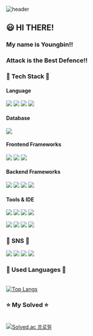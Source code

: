 ![header](https://capsule-render.vercel.app/api?type=waving&color=0:833ab4,100:fd1d1d&height=200&text=Welcome!!&desc=bin778's%20GitHub&fontColor=ffffff&fontSize=60&fontAlignY=30&descAlign=60&descAlignY=45)

## 😃 HI THERE! 

### My name is Youngbin!! 

### Attack is the Best Defence!!

### 🔨 Tech Stack 🔨
#### Language
<p>
  <img src="https://img.shields.io/badge/javascript-F7DF1E?style=for-the-badge&logo=javascript&logoColor=black">
  <img src="https://img.shields.io/badge/typescript-3178C6?style=for-the-badge&logo=typescript&logoColor=white"/>
  <img src="https://img.shields.io/badge/python-3776AB?style=for-the-badge&logo=python&logoColor=white">
  <img src="https://img.shields.io/badge/Java-ED8B00?style=for-the-badge&logo=openjdk&logoColor=white">
</p>

#### Database
<p>
  <img src="https://img.shields.io/badge/mysql-4479A1?style=for-the-badge&logo=mysql&logoColor=white">
</p>

#### Frontend Frameworks
<p>
  <img src="https://img.shields.io/badge/react-61DAFB?style=for-the-badge&logo=react&logoColor=black">
  <img src="https://img.shields.io/badge/React Native-61DAFB?style=for-the-badge&logo=React&logoColor=black">
  <img src="https://img.shields.io/badge/Vite-646CFF?style=for-the-badge&logo=vite&logoColor=white">
</p>

#### Backend Frameworks

<p>
  <img src="https://img.shields.io/badge/node.js-339933?style=for-the-badge&logo=Node.js&logoColor=white">
  <img src="https://img.shields.io/badge/next.js-000000?style=for-the-badge&logo=nextdotjs&logoColor=white">
  <img src="https://img.shields.io/badge/django-092E20?style=for-the-badge&logo=django&logoColor=white">
  <img src="https://img.shields.io/badge/Spring_Boot-6DB33F?style=for-the-badge&logo=spring-boot&logoColor=white">
</p>

#### Tools & IDE
<p>
  <img src="https://img.shields.io/badge/git-F05032?style=for-the-badge&logo=git&logoColor=white">
  <img src="https://img.shields.io/badge/GitHub-181717?style=for-the-badge&logo=github&logoColor=white">
  <img src="https://img.shields.io/badge/Visual%20Studio%20Code-0078d7.svg?style=for-the-badge&logo=visual-studio-code&logoColor=white">
  <img src="https://img.shields.io/badge/Amazon_EC2-FF9900?style=for-the-badge&logo=amazon-ec2&logoColor=white">
</p>
<p>
  <img src="https://img.shields.io/badge/Linux-FCC624?style=for-the-badge&logo=linux&logoColor=black">  
  <img src="https://img.shields.io/badge/IntelliJ IDEA-000000?style=for-the-badge&logo=intellijidea&logoColor=white">
  <img src="https://img.shields.io/badge/docker-%230db7ed.svg?style=for-the-badge&logo=docker&logoColor=white">
  <img src="https://img.shields.io/badge/kubernetes-%23326ce5.svg?style=for-the-badge&logo=kubernetes&logoColor=white">
</p>

### 📧 SNS 📧
<p>
  <a href="mailto:bin778@naver.com"><img src="https://img.shields.io/badge/naver-03C75A?style=for-the-badge&logo=naver&logoColor=white&link=mailto:bin778@naver.com"></a>
  <a href="mailto:young8bin@gmail.com"><img src="https://img.shields.io/badge/Gmail-D14836?style=for-the-badge&logo=Gmail&logoColor=white&link=mailto:young8bin@gmail.com"></a>
  <a href="https://www.instagram.com/youngbin.ch/"><img src="https://img.shields.io/badge/instagram-E4405F?style=for-the-badge&logo=instagram&logoColor=white&link=https://www.instagram.com/youngbin.ch/"></a>
  <a href="https://bin778.tistory.com"><img src="https://img.shields.io/badge/tistory-f54?style=for-the-badge&logo=tistory&logoColor=white&link=https://bin778.tistory.com"></a>
</p>

### 🥾 Used Languages 🥾
<br> [![Top Langs](https://github-readme-stats.vercel.app/api/top-langs/?username=bin778&layout=donut&theme=radical)](https://github.com/bin778)

### ⭐ My Solved ⭐
<br> [![Solved.ac 프로필](http://mazassumnida.wtf/api/v2/generate_badge?boj=bin778)](https://solved.ac/bin778)
